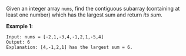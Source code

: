 Given an integer array `nums`, find the contiguous subarray (containing at least one number) which has the largest sum and return *its sum*.

**Example 1:**
```
Input: nums = [-2,1,-3,4,-1,2,1,-5,4]
Output: 6
Explanation: [4,-1,2,1] has the largest sum = 6.
```

